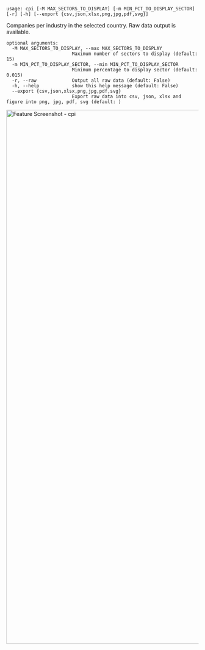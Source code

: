 ```text
usage: cpi [-M MAX_SECTORS_TO_DISPLAY] [-m MIN_PCT_TO_DISPLAY_SECTOR] [-r] [-h] [--export {csv,json,xlsx,png,jpg,pdf,svg}]
```

Companies per industry in the selected country. Raw data output is available. 

```
optional arguments:
  -M MAX_SECTORS_TO_DISPLAY, --max MAX_SECTORS_TO_DISPLAY
                        Maximum number of sectors to display (default: 15)
  -m MIN_PCT_TO_DISPLAY_SECTOR, --min MIN_PCT_TO_DISPLAY_SECTOR
                        Minimum percentage to display sector (default: 0.015)
  -r, --raw             Output all raw data (default: False)
  -h, --help            show this help message (default: False)
  --export {csv,json,xlsx,png,jpg,pdf,svg}
                        Export raw data into csv, json, xlsx and figure into png, jpg, pdf, svg (default: )
```

<img width="1400" alt="Feature Screenshot - cpi" src="https://user-images.githubusercontent.com/85772166/144727431-3f391676-5ed4-4f53-8f46-4851ee817db4.png">
